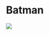 # Batman
<a href="https://discord.gg/crGUAnmSFD" alt="Discord"> <img src="https://img.shields.io/discord/465068856692441090?style=flat&logo=discord&color=blue" /> </a>
